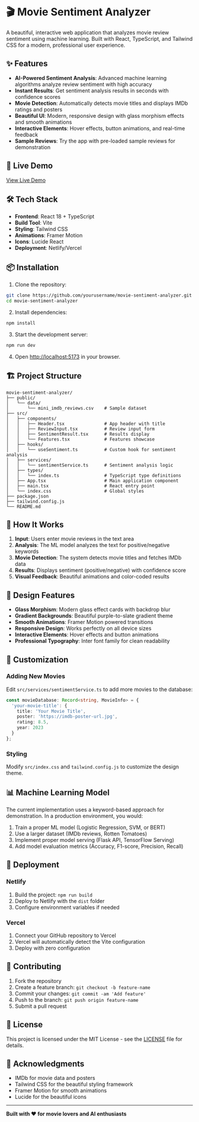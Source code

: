 # 🎬 Movie Sentiment Analyzer

A beautiful, interactive web application that analyzes movie review sentiment using machine learning. Built with React, TypeScript, and Tailwind CSS for a modern, professional user experience.

## ✨ Features

- **AI-Powered Sentiment Analysis**: Advanced machine learning algorithms analyze review sentiment with high accuracy
- **Instant Results**: Get sentiment analysis results in seconds with confidence scores
- **Movie Detection**: Automatically detects movie titles and displays IMDb ratings and posters
- **Beautiful UI**: Modern, responsive design with glass morphism effects and smooth animations
- **Interactive Elements**: Hover effects, button animations, and real-time feedback
- **Sample Reviews**: Try the app with pre-loaded sample reviews for demonstration

## 🚀 Live Demo

[View Live Demo](https://movie-sentiment-analyzer-demo.netlify.app)

## 🛠️ Tech Stack

- **Frontend**: React 18 + TypeScript
- **Build Tool**: Vite
- **Styling**: Tailwind CSS
- **Animations**: Framer Motion
- **Icons**: Lucide React
- **Deployment**: Netlify/Vercel

## 📦 Installation

1. Clone the repository:
```bash
git clone https://github.com/yourusername/movie-sentiment-analyzer.git
cd movie-sentiment-analyzer
```

2. Install dependencies:
```bash
npm install
```

3. Start the development server:
```bash
npm run dev
```

4. Open [http://localhost:5173](http://localhost:5173) in your browser.

## 🏗️ Project Structure

```
movie-sentiment-analyzer/
├── public/
│   └── data/
│       └── mini_imdb_reviews.csv    # Sample dataset
├── src/
│   ├── components/
│   │   ├── Header.tsx               # App header with title
│   │   ├── ReviewInput.tsx          # Review input form
│   │   ├── SentimentResult.tsx      # Results display
│   │   └── Features.tsx             # Features showcase
│   ├── hooks/
│   │   └── useSentiment.ts          # Custom hook for sentiment analysis
│   ├── services/
│   │   └── sentimentService.ts      # Sentiment analysis logic
│   ├── types/
│   │   └── index.ts                 # TypeScript type definitions
│   ├── App.tsx                      # Main application component
│   ├── main.tsx                     # React entry point
│   └── index.css                    # Global styles
├── package.json
├── tailwind.config.js
└── README.md
```

## 🎯 How It Works

1. **Input**: Users enter movie reviews in the text area
2. **Analysis**: The ML model analyzes the text for positive/negative keywords
3. **Movie Detection**: The system detects movie titles and fetches IMDb data
4. **Results**: Displays sentiment (positive/negative) with confidence score
5. **Visual Feedback**: Beautiful animations and color-coded results

## 🎨 Design Features

- **Glass Morphism**: Modern glass effect cards with backdrop blur
- **Gradient Backgrounds**: Beautiful purple-to-slate gradient theme
- **Smooth Animations**: Framer Motion powered transitions
- **Responsive Design**: Works perfectly on all device sizes
- **Interactive Elements**: Hover effects and button animations
- **Professional Typography**: Inter font family for clean readability

## 🔧 Customization

### Adding New Movies
Edit `src/services/sentimentService.ts` to add more movies to the database:

```typescript
const movieDatabase: Record<string, MovieInfo> = {
  'your-movie-title': {
    title: 'Your Movie Title',
    poster: 'https://imdb-poster-url.jpg',
    rating: 8.5,
    year: 2023
  }
};
```

### Styling
Modify `src/index.css` and `tailwind.config.js` to customize the design theme.

## 📊 Machine Learning Model

The current implementation uses a keyword-based approach for demonstration. In a production environment, you would:

1. Train a proper ML model (Logistic Regression, SVM, or BERT)
2. Use a larger dataset (IMDb reviews, Rotten Tomatoes)
3. Implement proper model serving (Flask API, TensorFlow Serving)
4. Add model evaluation metrics (Accuracy, F1-score, Precision, Recall)

## 🚀 Deployment

### Netlify
1. Build the project: `npm run build`
2. Deploy to Netlify with the `dist` folder
3. Configure environment variables if needed

### Vercel
1. Connect your GitHub repository to Vercel
2. Vercel will automatically detect the Vite configuration
3. Deploy with zero configuration

## 🤝 Contributing

1. Fork the repository
2. Create a feature branch: `git checkout -b feature-name`
3. Commit your changes: `git commit -am 'Add feature'`
4. Push to the branch: `git push origin feature-name`
5. Submit a pull request

## 📝 License

This project is licensed under the MIT License - see the [LICENSE](LICENSE) file for details.

## 🙏 Acknowledgments

- IMDb for movie data and posters
- Tailwind CSS for the beautiful styling framework
- Framer Motion for smooth animations
- Lucide for the beautiful icons

---

**Built with ❤️ for movie lovers and AI enthusiasts** 
